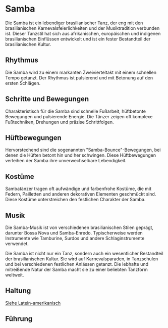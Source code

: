 # Samba

Die Samba ist ein lebendiger brasilianischer Tanz, der eng mit den brasilianischen Karnevalsfeierlichkeiten und der Musiktradition verbunden ist. Dieser Tanzstil hat sich aus afrikanischen, europäischen und indigenen brasilianischen Einflüssen entwickelt und ist ein fester Bestandteil der brasilianischen Kultur.

## Rhythmus

Die Samba wird zu einem markanten Zweivierteltakt mit einem schnellen Tempo getanzt. Der Rhythmus ist pulsierend und mit Betonung auf den ersten Schlägen.

## Schritte und Bewegungen

Charakteristisch für die Samba sind schnelle Fußarbeit, hüftbetonte Bewegungen und pulsierende Energie. Die Tänzer zeigen oft komplexe Fußtechniken, Drehungen und präzise Schrittfolgen.

## Hüftbewegungen

Hervorstechend sind die sogenannten "Samba-Bounce"-Bewegungen, bei denen die Hüften betont hin und her schwingen. Diese Hüftbewegungen verleihen der Samba ihre unverwechselbare Lebendigkeit.

## Kostüme

Sambatänzer tragen oft aufwändige und farbenfrohe Kostüme, die mit Federn, Pailletten und anderen dekorativen Elementen geschmückt sind. Diese Kostüme unterstreichen den festlichen Charakter der Samba.

## Musik

Die Samba-Musik ist von verschiedenen brasilianischen Stilen geprägt, darunter Bossa Nova und Samba-Enredo. Typischerweise werden Instrumente wie Tamburine, Surdos und andere Schlaginstrumente verwendet.

Die Samba ist nicht nur ein Tanz, sondern auch ein wesentlicher Bestandteil der brasilianischen Kultur. Sie wird auf Karnevalsparaden, in Tanzschulen und bei verschiedenen festlichen Anlässen getanzt. Die lebhafte und mitreißende Natur der Samba macht sie zu einer beliebten Tanzform weltweit.

## Haltung

[Siehe Latein-amerikanisch](../index.md#haltung)

## Führung
